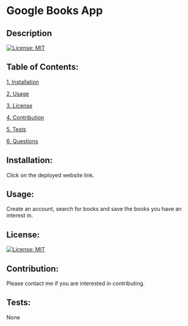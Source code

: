 # Google Books App

## Description

[![License: MIT](https://img.shields.io/badge/License-MIT-yellow.svg)](https://opensource.org/licenses/MIT)

## Table of Contents:

[1. Installation](#Installation)

[2. Usage](#Usage)

[3. License](#License)

[4. Contribution](#Contribution)

[5. Tests](#Tests)

[6. Questions](#Questions)
        
## Installation:

Click on the deployed website link.

## Usage:

Create an account, search for books and save the books you have an interest in. 

## License:


[![License: MIT](https://img.shields.io/badge/License-MIT-yellow.svg)](https://opensource.org/licenses/MIT)

## Contribution:

Please contact me if you are interested in contributing.

## Tests:

None

